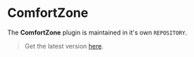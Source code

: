 # ComfortZone

The **ComfortZone** plugin is maintained in it's own `REPOSITORY`.

> Get the latest version [here](http://krambriw.net/Release).